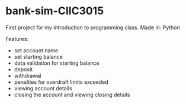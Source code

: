 # bank-sim-CIIC3015
First project for my introduction to programming class. 
Made in: Python

Features:
- set account name
- set starting balance
- data validation for starting balance
- deposit
- withdrawal
- penalties for overdraft limits exceeded
- viewing account details
- closing the account and viewing closing details
